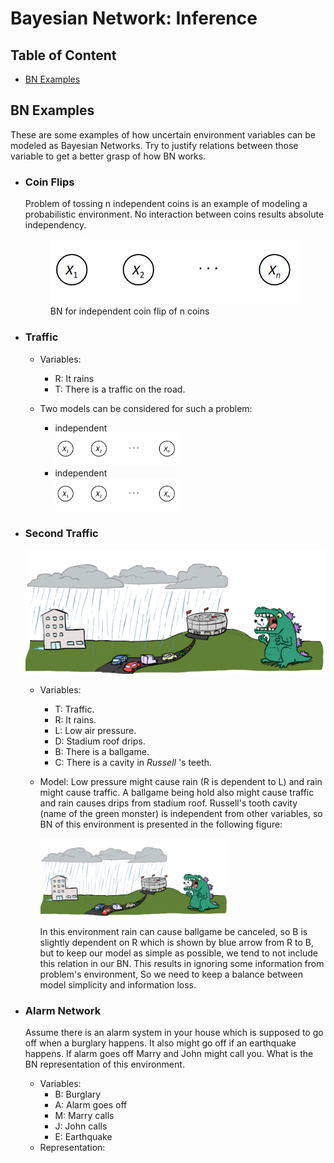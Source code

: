 # Bayesian Network: Inference

## Table of Content
- [BN Examples](#bn-examples)


## BN Examples
These are some examples of how uncertain environment variables can be modeled as Bayesian Networks. Try to justify relations between those variable to get a better grasp of how BN works.
- ### Coin Flips
    Problem of tossing n independent coins is an example of modeling a probabilistic environment. No interaction between coins results absolute independency.

    <figure>
    <img src="./images/coin_flip_example.png" alt="drawing" width="400">
    <figcaption>BN for independent coin flip of n coins</figcaption>
    </figure>

- ### Traffic
    - Variables:
        - R: It rains
        - T: There is a traffic on the road.
    
    - Two models can be considered for such a problem:
        - independent <br>
            <img src="./images/coin_flip_example.png" alt="drawing" width="200">
        - independent<br>
            <img src="./images/coin_flip_example.png" alt="drawing" width="200">

- ### Second Traffic
    <img src="./images/traffic_II_example.png" alt="drawing" width="500">
    
    - Variables:
      - T: Traffic.
      - R: It rains.
      - L: Low air pressure.
      - D: Stadium roof drips.
      - B: There is a ballgame.
      - C: There is a cavity in *Russell* 's teeth.

    - Model: 
        Low pressure might cause rain (R is dependent to L) and rain might cause traffic. A ballgame being hold also might cause traffic and rain causes drips from stadium roof. Russell's tooth cavity (name of the green monster) is independent from other variables, so BN of this environment is presented in the following figure:

        <img src="./images/traffic_II_example.png" alt="drawing" width="300">
        
        In this environment rain can cause ballgame be canceled, so B is slightly dependent on R which is shown by blue arrow from R to B, but to keep our model as simple as possible, we tend to not include this relation in our BN. This results in ignoring some information from problem's environment, So we need to keep a balance between model simplicity and information loss.

- ### Alarm Network
    Assume there is an alarm system in your house which is supposed to go off when a burglary happens. It also might go off if an earthquake happens. If alarm goes off Marry and John might call you. What is the BN representation of this environment.
    - Variables:
      - B: Burglary
      - A: Alarm goes off
      - M: Marry calls
      - J: John calls
      - E: Earthquake
    - Representation: <!-- BN !-->
